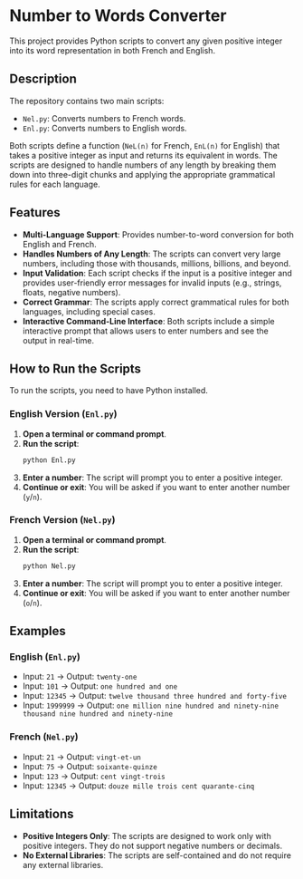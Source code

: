 # Number to Words Converter

This project provides Python scripts to convert any given positive integer into its word representation in both French and English.

## Description

The repository contains two main scripts:
- `Nel.py`: Converts numbers to French words.
- `Enl.py`: Converts numbers to English words.

Both scripts define a function (`NeL(n)` for French, `EnL(n)` for English) that takes a positive integer as input and returns its equivalent in words. The scripts are designed to handle numbers of any length by breaking them down into three-digit chunks and applying the appropriate grammatical rules for each language.

## Features

- **Multi-Language Support**: Provides number-to-word conversion for both English and French.
- **Handles Numbers of Any Length**: The scripts can convert very large numbers, including those with thousands, millions, billions, and beyond.
- **Input Validation**: Each script checks if the input is a positive integer and provides user-friendly error messages for invalid inputs (e.g., strings, floats, negative numbers).
- **Correct Grammar**: The scripts apply correct grammatical rules for both languages, including special cases.
- **Interactive Command-Line Interface**: Both scripts include a simple interactive prompt that allows users to enter numbers and see the output in real-time.

## How to Run the Scripts

To run the scripts, you need to have Python installed.

### English Version (`Enl.py`)

1.  **Open a terminal or command prompt**.
2.  **Run the script**:
    ```bash
    python Enl.py
    ```
3.  **Enter a number**: The script will prompt you to enter a positive integer.
4.  **Continue or exit**: You will be asked if you want to enter another number (`y`/`n`).

### French Version (`Nel.py`)

1.  **Open a terminal or command prompt**.
2.  **Run the script**:
    ```bash
    python Nel.py
    ```
3.  **Enter a number**: The script will prompt you to enter a positive integer.
4.  **Continue or exit**: You will be asked if you want to enter another number (`o`/`n`).

## Examples

### English (`Enl.py`)
-   Input: `21` -> Output: `twenty-one`
-   Input: `101` -> Output: `one hundred and one`
-   Input: `12345` -> Output: `twelve thousand three hundred and forty-five`
-   Input: `1999999` -> Output: `one million nine hundred and ninety-nine thousand nine hundred and ninety-nine`

### French (`Nel.py`)
-   Input: `21` -> Output: `vingt-et-un`
-   Input: `75` -> Output: `soixante-quinze`
-   Input: `123` -> Output: `cent vingt-trois`
-   Input: `12345` -> Output: `douze mille trois cent quarante-cinq`

## Limitations

-   **Positive Integers Only**: The scripts are designed to work only with positive integers. They do not support negative numbers or decimals.
-   **No External Libraries**: The scripts are self-contained and do not require any external libraries.